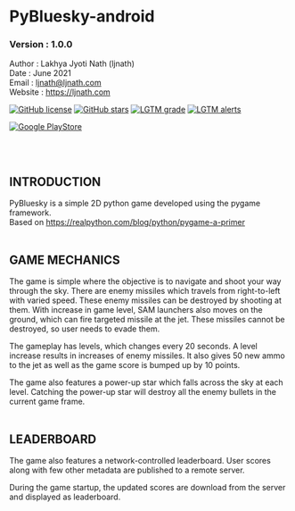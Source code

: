 # PyBluesky-android
### Version : 1.0.0


Author : Lakhya Jyoti Nath (ljnath)<br>
Date : June 2021<br>
Email : ljnath@ljnath.com<br>
Website : https://ljnath.com


[![GitHub license](https://img.shields.io/github/license/ljnath/PyBluesky-android)](https://github.com/ljnath/PyBluesky-android/blob/master/LICENSE)
[![GitHub stars](https://img.shields.io/github/stars/ljnath/PyBluesky-android)](https://github.com/ljnath/PyBluesky-android/stargazers)
[![LGTM grade](https://img.shields.io/lgtm/grade/python/github/ljnath/PyBluesky-android)](https://lgtm.com/projects/g/ljnath/PyBluesky-android/)
[![LGTM alerts](https://img.shields.io/lgtm/alerts/github/ljnath/PyBluesky-android)](https://lgtm.com/projects/g/ljnath/PyBluesky-android/)


[![Google PlayStore](https://play.google.com/intl/en_us/badges/static/images/badges/en_badge_web_generic.png)](https://play.google.com/store/apps/details?id=com.ljnath.pybluesky)

</br>
</br>

## INTRODUCTION
PyBluesky is a simple 2D python game developed using the pygame framework.</br>
Based on https://realpython.com/blog/python/pygame-a-primer
</br></br>

## GAME MECHANICS
The game is simple where the objective is to navigate and shoot your way through the sky.
There are enemy missiles which travels from right-to-left with varied speed. These enemy missiles can be destroyed by shooting at them. With increase in game level, SAM launchers also moves on the ground, which can fire targeted missile at the jet. These missiles cannot be destroyed, so user needs to evade them.

The gameplay has levels, which changes every 20 seconds. A level increase results in increases of enemy missiles.
It also gives 50 new ammo to the jet as well as the game score is bumped up by 10 points.

The game also features a power-up star which falls across the sky at each level.
Catching the power-up star will destroy all the enemy bullets in the current game frame.
</br></br>

## LEADERBOARD
The game also features a network-controlled leaderboard. User scores along with few other metadata are published to a remote server.

During the game startup, the updated scores are download from the server and displayed as leaderboard.
</br></br>

